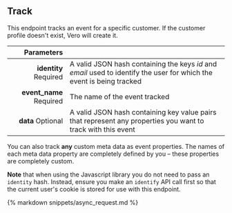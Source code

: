 ## Track

This endpoint tracks an event for a specific customer. If the customer profile doesn't exist, Vero will create it. 

| Parameters |      |
| ---------: | :--- |
| **identity** <span>Required</span> | A valid JSON hash containing the keys *id* and *email* used to identify the user for which the event is being tracked |
| **event_name** <span>Required</span> | The name of the event tracked |
| **data** <span>Optional</span> | A valid JSON hash containing key value pairs that represent any properties you want to track with this event |

You can also track **any** custom meta data as event properties. The names of each meta data property are completely defined by you – these properties are completely custom.

<p class="lang javascript"><strong>Note</strong> that when using the Javascript library you do not need to pass an <code>identity</code> hash. Instead, ensure you make an <code>identify</code> API call first so that the current user's cookie is stored for use with this endpoint.</p>

{% markdown snippets/async_request.md %}